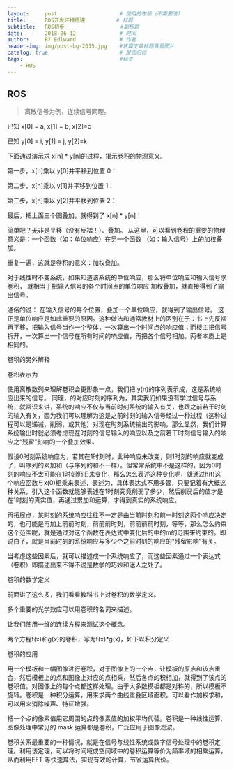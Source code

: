 ```yaml
---
layout:     post                    # 使用的布局（不需要改）
title:      ROS开发环境搭建          # 标题 
subtitle:   ROS初步                  #副标题
date:       2018-06-12              # 时间
author:     BY Edlward              # 作者
header-img: img/post-bg-2015.jpg    #这篇文章标题背景图片
catalog: true                       # 是否归档
tags:                               #标签
    - ROS
---
```


## ROS
>离散信号为例，连续信号同理。 

已知 x[0] = a, x[1] = b, x[2]=c  



已知 y[0] = i, y[1] = j, y[2]=k  

 

下面通过演示求 x[n] * y[n]的过程，揭示卷积的物理意义。 

第一步，x[n]乘以 y[0]并平移到位置 0：



 第二步，x[n]乘以 y[1]并平移到位置 1：



 第三步，x[n]乘以 y[2]并平移到位置 2：



 最后，把上面三个图叠加，就得到了 x[n] * y[n]：  



 

简单吧？无非是平移（没有反褶！）、叠加。 
从这里，可以看到卷积的重要的物理意义是：一个函数（如：单位响应）在另一个函数
（如：输入信号）上的加权叠加。

重复一遍，这就是卷积的意义：加权叠加。 

对于线性时不变系统，如果知道该系统的单位响应，那么将单位响应和输入信号求卷积，
就相当于把输入信号的各个时间点的单位响应 加权叠加，就直接得到了输出信号。

通俗的说： 
在输入信号的每个位置，叠加一个单位响应，就得到了输出信号。 
这正是单位响应是如此重要的原因。这种做法和通常教材上的区别在于：书上先反褶再平移，把输入信号当作一个整体，一次算出一个时间点的响应值；而楼主把信号拆开，一次算出一个信号在所有时间的响应值，再把各个信号相加。两者本质上是相同的。

卷积的另外解释 

卷积表示为 

 使用离散数列来理解卷积会更形象一点，我们把 y(n)的序列表示成，这是系统响应出来的信号。 同理，的对应时刻的序列为，其实我们如果没有学过信号与系统，就常识来讲，系统的响应不仅与当前时刻系统的输入有关，也跟之前若干时刻的输入有关，因为我们可以理解为这是之前时刻的输入信号经过一种过程（这种过程可以是递减，削弱，或其他）对现在时刻系统输出的影响，那么显然，我们计算系统输出时就必须考虑现在时刻的信号输入的响应以及之前若干时刻信号输入的响应之“残留”影响的一个叠加效果。

假设0时刻系统响应为，若其在1时刻时，此种响应未改变，则1时刻的响应就变成了，叫序列的累加和（与序列的和不一样）。但常常系统中不是这样的，因为0时刻的响应不太可能在1时刻仍旧未变化，那么怎么表述这种变化呢，就通过h(t)这个响应函数与x(0)相乘来表述，表述为，具体表达式不用多管，只要记着有大概这种关系，引入这个函数就能够表述在1时刻究竟削弱了多少，然后削弱后的值才是在1时刻的真实值，再通过累加和运算，才得到真实的系统响应。 

再拓展点，某时刻的系统响应往往不一定是由当前时刻和前一时刻这两个响应决定的，也可能是再加上前前时刻，前前前时刻，前前前前时刻，等等，那么怎么约束这个范围呢，就是通过对这个函数在表达式中变化后的中的m的范围来约束的。即说白了，就是当前时刻的系统响应与多少个之前时刻的响应的“残留影响”有关。 

当考虑这些因素后，就可以描述成一个系统响应了，而这些因素通过一个表达式（卷积）即描述出来不得不说是数学的巧妙和迷人之处了。

卷积的数学定义

前面讲了这么多，我们看看教科书上对卷积的数学定义。 



多个重要的光学效应可以用卷积的名词来描述。

让我们使用一维的连续方程来测试这个概念。

两个方程f(x)和g(x)的卷积，写为f(x)*g(x)，如下以积分定义



卷积的应用

用一个模板和一幅图像进行卷积，对于图像上的一个点，让模板的原点和该点重合，然后模板上的点和图像上对应的点相乘，然后各点的积相加，就得到了该点的卷积值。对图像上的每个点都这样处理。由于大多数模板都是对称的，所以模板不旋转。卷积是一种积分运算，用来求两个曲线重叠区域面积。可以看作加权求和，可以用来消除噪声、特征增强。

把一个点的像素值用它周围的点的像素值的加权平均代替。卷积是一种线性运算,图像处理中常见的 mask 运算都是卷积，广泛应用于图像滤波。

卷积关系最重要的一种情况，就是在信号与线性系统或数字信号处理中的卷积定理。利用该定理，可以将时间域或空间域中的卷积运算等价为频率域的相乘运算，从而利用FFT 等快速算法，实现有效的计算，节省运算代价。
